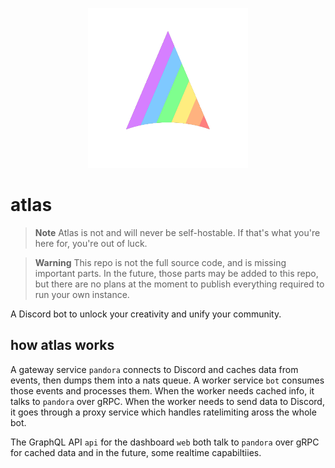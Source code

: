 
<p align="center">
    <img src="./assets/alternatives/pride_transparent_500x500_lq.png" height="256" width="256" />
</p>

# atlas

> **Note**
> Atlas is not and will never be self-hostable. If that's what you're here for, you're out of luck.

> **Warning**
> This repo is not the full source code, and is missing important parts. In the future, those parts may be added to this repo, but there are no plans at the moment to publish everything required to run your own instance.

A Discord bot to unlock your creativity and unify your community.

## how atlas works

A gateway service `pandora` connects to Discord and caches data from events, then dumps them into a nats queue. A worker service `bot` consumes those events and processes them. When the worker needs cached info, it talks to `pandora` over gRPC. When the worker needs to send data to Discord, it goes through a proxy service which handles ratelimiting aross the whole bot. 

The GraphQL API `api` for the dashboard `web` both talk to `pandora` over gRPC for cached data and in the future, some realtime capabiltiies.
